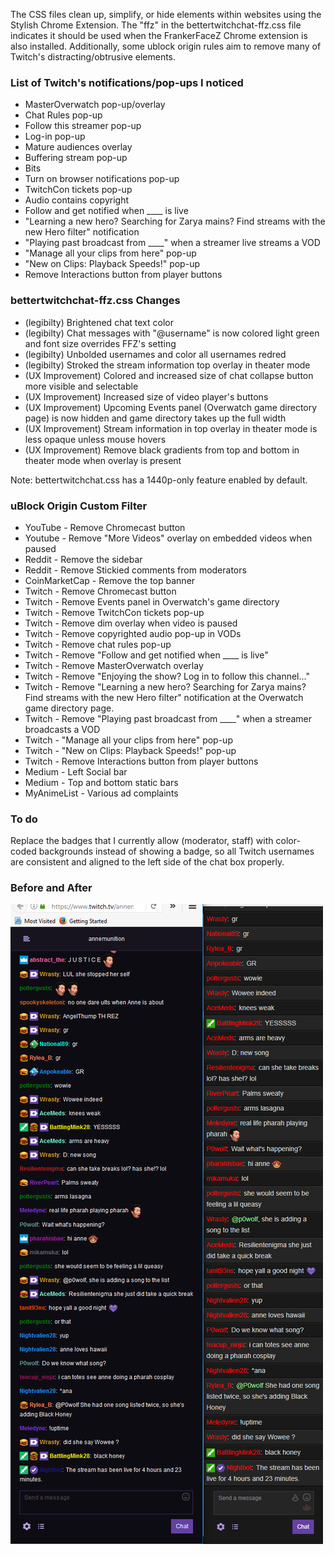 The CSS files clean up, simplify, or hide elements within websites using the Stylish Chrome Extension. The "ffz" in the bettertwitchchat-ffz.css file indicates it should be used when the FrankerFaceZ Chrome extension is also installed. Additionally, some ublock origin rules aim to remove many of Twitch's distracting/obtrusive elements.

### List of Twitch's notifications/pop-ups I noticed
* MasterOverwatch pop-up/overlay
* Chat Rules pop-up
* Follow this streamer pop-up
* Log-in pop-up
* Mature audiences overlay
* Buffering stream pop-up
* Bits
* Turn on browser notifications pop-up
* TwitchCon tickets pop-up
* Audio contains copyright
* Follow and get notified when ____ is live
* "Learning a new hero? Searching for Zarya mains? Find streams with the new Hero filter" notification
* "Playing past broadcast from ____" when a streamer live streams a VOD
* "Manage all your clips from here" pop-up
* "New on Clips: Playback Speeds!" pop-up
* Remove Interactions button from player buttons

### bettertwitchchat-ffz.css Changes
* (legibilty) Brightened chat text color
* (legibilty) Chat messages with "@username" is now colored light green and font size overrides FFZ's setting
* (legibilty) Unbolded usernames and color all usernames redred
* (legibilty) Stroked the stream information top overlay in theater mode
* (UX Improvement) Colored and increased size of chat collapse button more visible and selectable
* (UX Improvement) Increased size of video player's buttons
* (UX Improvement) Upcoming Events panel (Overwatch game directory page) is now hidden and game directory takes up the full width
* (UX Improvement) Stream information in top overlay in theater mode is less opaque unless mouse hovers
* (UX Improvement) Remove black gradients from top and bottom in theater mode when overlay is present

Note: bettertwitchchat.css has a 1440p-only feature enabled by default.

### uBlock Origin Custom Filter
* YouTube - Remove Chromecast button
* Youtube - Remove "More Videos" overlay on embedded videos when paused
* Reddit - Remove the sidebar
* Reddit - Remove Stickied comments from moderators
* CoinMarketCap - Remove the top banner
* Twitch - Remove Chromecast button
* Twitch - Remove Events panel in Overwatch's game directory
* Twitch - Remove TwitchCon tickets pop-up
* Twitch - Remove dim overlay when video is paused
* Twitch - Remove copyrighted audio pop-up in VODs
* Twitch - Remove chat rules pop-up
* Twitch - Remove "Follow and get notified when ____ is live"
* Twitch - Remove MasterOverwatch overlay
* Twitch - Remove "Enjoying the show? Log in to follow this channel..."
* Twitch - Remove "Learning a new hero? Searching for Zarya mains? Find streams with the new Hero filter" notification at the Overwatch game directory page.
* Twitch - Remove "Playing past broadcast from ____" when a streamer broadcasts a VOD
* Twitch - "Manage all your clips from here" pop-up
* Twitch - "New on Clips: Playback Speeds!" pop-up
* Twitch - Remove Interactions button from player buttons
* Medium - Left Social bar
* Medium - Top and bottom static bars
* MyAnimeList - Various ad complaints

### To do
Replace the badges that I currently allow (moderator, staff) with color-coded backgrounds instead of showing a badge, so all Twitch usernames are consistent and aligned to the left side of the chat box properly.

### Before and After
![Alt text](/difference.png?raw=true "Optional Title")
